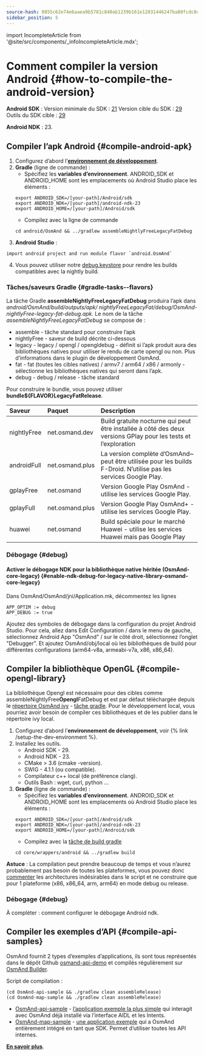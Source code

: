 ```yaml
---
source-hash: 0855c62e74e6aaea9b5781c840ab1239b161e12031446247ba80fcdc8c84ac2f
sidebar_position: 5
---
```

import IncompleteArticle from '@site/src/components/_infoIncompleteArticle.mdx';

# Comment compiler la version Android {#how-to-compile-the-android-version}


**Android SDK** :
Version minimale du SDK : [21](https://github.com/osmandapp/OsmAnd/blob/master/OsmAnd/build.gradle#L38)
Version cible du SDK : [29](https://github.com/osmandapp/OsmAnd/blob/master/OsmAnd/build-common.gradle#L6)
Outils du SDK cible : [29](https://github.com/osmandapp/OsmAnd/blob/master/OsmAnd/build-common.gradle#L6)

**Android NDK** : 23.


## Compiler l’apk Android {#compile-android-apk}
1. Configurez d’abord l’**[environnement de développement](setup-the-dev-environment.md)**.
2. **Gradle** (ligne de commande) :
    - Spécifiez les **variables d’environnement**. ANDROID_SDK et ANDROID_HOME sont les emplacements où Android Studio place les éléments :
    ```
    export ANDROID_SDK=/[your-path]/Android/sdk
    export ANDROID_NDK=/[your-path]/android-ndk-23
    export ANDROID_HOME=/[your-path]/Android/sdk
    ```
    - Compilez avec la ligne de commande
    ```
    cd android/OsmAnd && ../gradlew assembleNightlyFreeLegacyFatDebug
    ```
3. **Android Studio** :
 ```
 import android project and run module flavor `android.OsmAnd`
 ```
4. Vous pouvez utiliser notre [debug.keystore](https://github.com/osmandapp/Osmand/tree/master/keystores) pour rendre les builds compatibles avec la nightly build.


### Tâches/saveurs Gradle {#gradle-tasks--flavors}

La tâche Gradle **assembleNightlyFreeLegacyFatDebug** produira l’apk dans *android/OsmAnd/build/outputs/apk/* *nightlyFreeLegacyFat/debug/OsmAnd-nightlyFree-legacy-fat-debug.apk*. Le nom de la tâche *assembleNightlyFreeLegacyFatDebug* se compose de :
- assemble - tâche standard pour construire l’apk
- nightlyFree - saveur de build décrite ci-dessous
- legacy - legacy / opengl / opengldebug - définit si l’apk produit aura des bibliothèques natives pour utiliser le rendu de carte opengl ou non. Plus d’informations dans le plugin de développement OsmAnd.
- fat - fat (toutes les cibles natives) / armv7 / arm64 / x86 / armonly - sélectionne les bibliothèques natives qui seront dans l’apk.
- debug - debug / release - tâche standard

Pour construire le bundle, vous pouvez utiliser **bundle${FLAVOR}LegacyFatRelease**.


| Saveur | Paquet | Description
|:--------|:---------------|:---------------|
| nightlyFree | net.osmand.dev | Build gratuite nocturne qui peut être installée à côté des deux versions GPlay pour les tests et l’exploration
| androidFull | net.osmand.plus | La version complète d’OsmAnd~ peut être utilisée pour les builds F-Droid. N’utilise pas les services Google Play.
| gplayFree | net.osmand | Version Google Play OsmAnd - utilise les services Google Play.
| gplayFull | net.osmand.plus | Version Google Play OsmAnd+ - utilise les services Google Play.
| huawei | net.osmand | Build spéciale pour le marché Huawei - utilise les services Huawei mais pas Google Play

### Débogage {#debug}

#### Activer le débogage NDK pour la bibliothèque native héritée (OsmAnd-core-legacy) {#enable-ndk-debug-for-legacy-native-library-osmand-core-legacy}

Dans OsmAnd/OsmAnd/jni/Application.mk, décommentez les lignes
```
APP_OPTIM := debug
APP_DEBUG := true
```
Ajoutez des symboles de débogage dans la configuration du projet Android Studio. Pour cela, allez dans Edit Configuration / dans le menu de gauche, sélectionnez Android App "OsmAnd" / sur le côté droit, sélectionnez l’onglet "Debugger". Et ajoutez OsmAnd/obj/local où les bibliothèques de build pour différentes configurations (arm64-v8a, armeabi-v7a, x86, x86_64).


## Compiler la bibliothèque OpenGL {#compile-opengl-library}

La bibliothèque Opengl est nécessaire pour des cibles comme assembleNightlyFree**Opengl**FatDebug et est par défaut téléchargée depuis le [répertoire OsmAnd ivy](https://builder.osmand.net/ivy/net.osmand/) - [tâche gradle](https://github.com/osmandapp/OsmAnd/blob/master/OsmAnd/build.gradle#L187). Pour le développement local, vous pourriez avoir besoin de compiler ces bibliothèques et de les publier dans le répertoire ivy local.

1. Configurez d’abord l’**environnement de développement**, voir {% link /setup-the-dev-environment %}.
2. Installez les outils.
    - Android SDK - 29.
    - Android NDK - 23.
    - CMake > 3.6 (cmake -version).
    - SWIG - 4.1.1 (ou compatible).
    - Compilateur c++ local (de préférence clang).
    - Outils Bash : wget, curl, python ...
3. **Gradle** (ligne de commande) :
    - Spécifiez les **variables d’environnement**. ANDROID_SDK et ANDROID_HOME sont les emplacements où Android Studio place les éléments :
    ```
    export ANDROID_SDK=/[your-path]/Android/sdk
    export ANDROID_NDK=/[your-path]/android-ndk-23
    export ANDROID_HOME=/[your-path]/Android/sdk
    ```
    - Compilez avec la [tâche de build gradle](https://github.com/osmandapp/OsmAnd-core/blob/master/wrappers/android/build.gradle)
    ```
    cd core/wrappers/android && ../gradlew build
    ```
    
**Astuce** : La compilation peut prendre beaucoup de temps et vous n’aurez probablement pas besoin de toutes les plateformes, vous pouvez donc [commenter](https://github.com/osmandapp/OsmAnd-core/blob/master/wrappers/android/build.sh#L64) les architectures indésirables dans le script et ne construire que pour 1 plateforme (x86, x86_64, arm, arm64) en mode debug ou release.

### Débogage {#debug}

À compléter : comment configurer le débogage Android ndk.

## Compiler les exemples d’API {#compile-api-samples}
<IncompleteArticle/>

OsmAnd fournit 2 types d’exemples d’applications, ils sont tous représentés dans le dépôt Github [osmand-api-demo](https://github.com/osmandapp/osmand-api-demo) et compilés régulièrement sur [OsmAnd Builder](https://builder.osmand.net:8080/view/OsmAnd%20Builds/job/OsmAnd-API-demo/).

Script de compilation :
```
(cd OsmAnd-api-sample && ./gradlew clean assembleRelease)
(cd OsmAnd-map-sample && ./gradlew clean assembleRelease)
```

- [OsmAnd-api-sample](https://github.com/osmandapp/osmand-api-demo/tree/master/OsmAnd-api-sample) - [l’application exemple la plus simple](https://download.osmand.net/latest-night-build/OsmAnd-api-sample.apk) qui interagit avec OsmAnd déjà installé via l’interface AIDL et les Intents.
- [OsmAnd-map-sample](https://github.com/osmandapp/osmand-api-demo/tree/master/OsmAnd-map-sample) - [une application exemple](https://download.osmand.net/latest-night-build/OsmAnd-map-sample.apk) qui a OsmAnd entièrement intégré en tant que SDK. Permet d’utiliser toutes les API internes.

**[En savoir plus](../osmand-api-sdk/index.md)**.